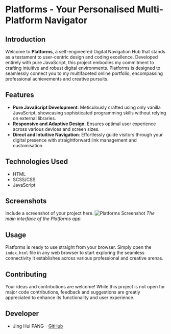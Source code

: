 # Platforms - Your Personalised Multi-Platform Navigator
## Introduction
Welcome to **Platforms**, a self-engineered Digital Navigation Hub that stands as a testament to user-centric design and coding excellence. Developed entirely with pure JavaScript, this project embodies my commitment to crafting intuitive and robust digital environments. Platforms is designed to seamlessly connect you to my multifaceted online portfolio, encompassing professional achievements and creative pursuits.

## Features
- **Pure JavaScript Development**: Meticulously crafted using only vanilla JavaScript, showcasing sophisticated programming skills without relying on external libraries.
- **Responsive and Adaptive Design**: Ensures optimal user experience across various devices and screen sizes.
- **Direct and Intuitive Navigation**: Effortlessly guide visitors through your digital presence with straightforward link management and customisation.

## Technologies Used
- HTML
- SCSS/CSS
- JavaScript

## Screenshots
Include a screenshot of your project here.
![Platforms Screenshot](/platforms/_data/images/demo.png)
*The main interface of the Platforms app.*

## Usage
Platforms is ready to use straight from your browser. Simply open the `index.html` file in any web browser to start exploring the seamless connectivity it establishes across various professional and creative arenas.

## Contributing
Your ideas and contributions are welcome! While this project is not open for major code contributions, feedback and suggestions are greatly appreciated to enhance its functionality and user experience.

## Developer
- Jing Hui PANG - [GitHub](https://github.com/enkr1)
